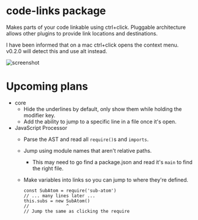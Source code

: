 # code-links package

Makes parts of your code linkable using ctrl+click. Pluggable architecture
allows other plugins to provide link locations and destinations.

I have been informed that on a mac ctrl+click opens the context menu. v0.2.0
will detect this and use alt instead.

![screenshot](https://raw.githubusercontent.com/AsaAyers/code-links/master/screenshot.png)

# Upcoming plans

* core
  * Hide the underlines by default, only show them while holding the modifier key.
  * Add the ability to jump to a specific line in a file once it's open.
* JavaScript Processor
  * Parse the AST and read all `require()`s and `imports`.
  * Jump using module names that aren't relative paths.
    * This may need to go find a package.json and read it's `main` to find the right file.
  * Make variables into links so you can jump to where they're defined.

        const SubAtom = require('sub-atom')
        // ... many lines later ...
        this.subs = new SubAtom()
        //              ^
        // Jump the same as clicking the require
